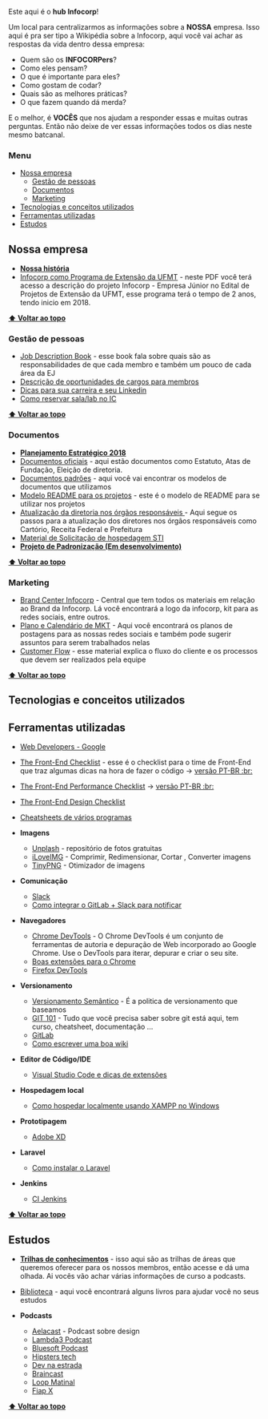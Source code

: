 Este aqui é o **hub Infocorp**!

Um local para centralizarmos as informações sobre a **NOSSA** empresa. 
Isso aqui é pra ser tipo a Wikipédia sobre a Infocorp, aqui você vai achar as respostas da vida dentro dessa empresa:

- Quem são os **INFOCORPers**?
- Como eles pensam?
- O que é importante para eles?
- Como gostam de codar?
- Quais são as melhores práticas?
- O que fazem quando dá merda?

E o melhor, é **VOCÊS** que nos ajudam a responder essas e muitas outras perguntas.
Então não deixe de ver essas informações todos os dias neste mesmo batcanal.

### **Menu**

- [Nossa empresa](#nossa-empresa)
  - [Gestão de pessoas](#gest%C3%A3o-de-pessoas)
  - [Documentos](#documentos)
  - [Marketing](#marketing)
- [Tecnologias e conceitos utilizados](#tecnologias-e-conceitos-utilizados)
- [Ferramentas utilizadas](#ferramentas-utilizadas)
- [Estudos](#estudos)

## Nossa empresa

- **[Nossa história](História-Infocorp)**
- [Infocorp como Programa de Extensão da UFMT](https://drive.google.com/file/d/0B6ECTaZ9Zh2waDVncEY5SG1pY1hJTVJoUHpWX19WWWxQTTlV/view?usp=sharing) - neste PDF você terá acesso a descrição do projeto Infocorp - Empresa Júnior no Edital de Projetos de Extensão da UFMT, esse programa terá o tempo de 2 anos, tendo inicio em 2018.

**[⬆ Voltar ao topo](#menu)**

### Gestão de pessoas

- [Job Description Book](https://drive.google.com/file/d/1t5A6TAIAVdEkgisyEBFqRlefp8bioaGn/view?usp=sharing) - esse book fala sobre quais são as responsabilidades de que cada membro e também um pouco de cada área da EJ
- [Descrição de oportunidades de cargos para membros](Descrição-dos-cargos)
- [Dicas para sua carreira e seu Linkedin](Dicas-para-sua-carreira)
- [Como reservar sala/lab no IC](Reservar-sala-IC)

**[⬆ Voltar ao topo](#menu)**

### Documentos

- **[Planejamento Estratégico 2018](https://drive.google.com/open?id=15iNiw0SnAGkjzcv_rFCrVyE0bVWDT51BFvymeyjwEqE)**
- [Documentos oficiais](https://drive.google.com/drive/folders/17zJXcgUFKkuTyAthde4qRuEh1oTNnxgR?usp=sharing) - aqui estão documentos como Estatuto, Atas de Fundação, Eleição de diretoria.
- [Documentos padrões](Documentação-Infocorp) - aqui você vai encontrar os modelos de documentos que utilizamos
- [Modelo README para os projetos](modelo-README) - este é o modelo de README para se utilizar nos projetos
- [Atualização da diretoria nos órgãos responsáveis ](Atualização-gestão) - Aqui segue os passos para a atualização dos diretores nos órgãos responsáveis como Cartório, Receita Federal e Prefeitura
- [Material de Solicitação de hospedagem STI](solicitação-STI)
- **[Projeto de Padronização (Em desenvolvimento)](Projeto-Padronização)**

**[⬆ Voltar ao topo](#menu)**

### Marketing

- [Brand Center Infocorp](https://drive.google.com/drive/folders/1Wl3K56mvh84NixQbHsC4buxaJZ5M6Ffn?usp=sharing) - Central que tem todos os materiais em relação ao Brand da Infocorp. Lá você encontrará a logo da infocorp, kit para as redes sociais, entre outros.
- [Plano e Calendário de MKT](https://docs.google.com/spreadsheets/d/1-D_Y-WEvcmJTn9lojpHRPrRoty1smEpYtgQjdM343KA/edit?usp=sharing) - Aqui você encontrará os planos de postagens para as nossas redes sociais e também pode sugerir assuntos para serem trabalhados nelas
- [Customer Flow](https://drive.google.com/open?id=1GcKHVFn2g41ibREDfOORo7ve1DVR98HaCi19yU9bU2Q) - esse material explica o fluxo do cliente e os processos que devem ser realizados pela equipe

**[⬆ Voltar ao topo](#menu)**

## Tecnologias e conceitos utilizados

## Ferramentas utilizadas

- [Web Developers - Google](https://developers.google.com/web/)
- [The Front-End Checklist](https://frontendchecklist.io) - esse é o checklist para o time de Front-End que traz algumas dicas na hora de fazer o código -> [versão PT-BR :br:](https://github.com/jcezarms/Front-End-Checklist)
- [The Front-End Performance Checklist](https://github.com/thedaviddias/Front-End-Performance-Checklist) -> [versão PT-BR :br:](https://github.com/fernandofawkes/Front-End-Performance-Checklist)
- [The Front-End Design Checklist](https://frontenddesignchecklist.io/)
- [Cheatsheets de vários programas](https://devhints.io/)

- **Imagens**

  - [Unplash](https://unsplash.com/) - repositório de fotos gratuitas
  - [iLoveIMG](https://www.iloveimg.com/) - Comprimir, Redimensionar, Cortar , Converter imagens
  - [TinyPNG](https://tinypng.com/) - Otimizador de imagens

- **Comunicação**

  - [Slack](slack)
  - [Como integrar o GitLab + Slack para notificar](https://www.youtube.com/watch?v=593gG2WReu4)

- **Navegadores**

  - [Chrome DevTools](https://developers.google.com/web/tools/chrome-devtools/) - O Chrome DevTools é um conjunto de ferramentas de autoria e depuração de Web incorporado ao Google Chrome. Use o DevTools para iterar, depurar e criar o seu site.
  - [Boas extensões para o Chrome](Boas-Extensões)
  - [Firefox DevTools](https://developer.mozilla.org/pt-BR/docs/Tools)

- **Versionamento**
  
  - [Versionamento Semântico](https://semver.org/lang/pt-BR/) - É a politica de versionamento que baseamos
  - [GIT 101](git101) - Tudo que você precisa saber sobre git está aqui, tem curso, cheatsheet, documentação ...
  - [GitLab](GitLab)
  - [Como escrever uma boa wiki](Como-escrever-uma-boa-wiki)

- **Editor de Código/IDE**
  
  - [Visual Studio Code e dicas de extensões](VSCode-extensões)



* **Hospedagem local**

  - [Como hospedar localmente usando XAMPP no Windows](Como-hospedar-localmente-usando-XAMPP-no-Windows)

* **Prototipagem**

  - [Adobe XD](adobe-XD)

* **Laravel**

  - [Como instalar o Laravel](como-instalar-o-laravel)

* **Jenkins**
  - [CI Jenkins](ci-jenkins)

**[⬆ Voltar ao topo](#menu)**

## Estudos

- **[Trilhas de conhecimentos](trilhas-de-conhecimentos)** - isso aqui são as trilhas de áreas que queremos oferecer para os nossos membros, então acesse e dá uma olhada. Ai vocês vão achar várias informações de curso a podcasts.

- [Biblioteca](https://drive.google.com/open?id=0B6ECTaZ9Zh2wYWdacW96UXYwU0U) - aqui você encontrará alguns livros para ajudar você no seus estudos

- **Podcasts**
  - [Aelacast](http://podcast.aela.io/) - Podcast sobre design
  - [Lambda3 Podcast](https://www.lambda3.com.br/tag/podcast/)
  - [Bluesoft Podcast](http://labs.bluesoft.com.br/category/podcast/)
  - [Hipsters tech](https://hipsters.tech/)
  - [Dev na estrada](https://devnaestrada.com.br/)
  - [Braincast](http://www.b9.com.br/podcasts/braincast/)
  - [Loop Matinal](http://www.loopmatinal.com/)
  - [Fiap X](https://www.fiap.com.br/fiapx/podcast)

**[⬆ Voltar ao topo](#menu)**
